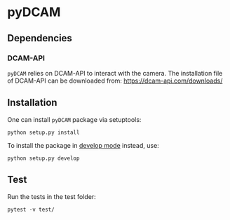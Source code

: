 # pyDCAM
## Dependencies
### DCAM-API
`pyDCAM` relies on DCAM-API to interact with the camera. The installation file of DCAM-API can be downloaded from: https://dcam-api.com/downloads/
## Installation
One can install `pyDCAM` package via setuptools:
```
python setup.py install
```
To install the package in [develop mode](https://stackoverflow.com/questions/19048732/python-setup-py-develop-vs-install) instead, use:
```
python setup.py develop
```

## Test
Run the tests in the test folder:
```
pytest -v test/
```
